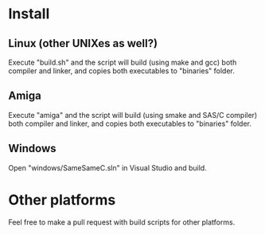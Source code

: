 
# Install

## Linux (other UNIXes as well?)

Execute "build.sh" and the script will build (using make and gcc) both compiler and linker, and copies both executables to "binaries" folder.

## Amiga

Execute "amiga" and the script will build (using smake and SAS/C compiler) both compiler and linker, and copies both executables to "binaries" folder.

## Windows

Open "windows/SameSameC.sln" in Visual Studio and build.

# Other platforms

Feel free to make a pull request with build scripts for other platforms.
